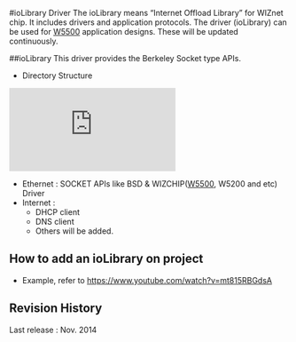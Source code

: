 #ioLibrary Driver
The ioLibrary means “Internet Offload Library” for WIZnet chip. It includes drivers and application protocols. 
The driver (ioLibrary) can be used for [W5500](http://wizwiki.net/wiki/doku.php?id=products:w5500:start) application designs. These will be updated continuously.

##ioLibrary
This driver provides the Berkeley Socket type APIs.
- Directory Structure
<!-- ioLibrary pic -->
![ioLibrary](http://wizwiki.net/wiki/lib/exe/fetch.php?media=products:w5500:iolibrary_bsd.jpg "ioLibrary")

- Ethernet : SOCKET APIs like BSD & WIZCHIP([W5500](http://wizwiki.net/wiki/doku.php?id=products:w5500:start), W5200 and etc) Driver
- Internet :
  - DHCP client
  - DNS client
  - Others will be added.

## How to add an ioLibrary on project
  - Example, refer to https://www.youtube.com/watch?v=mt815RBGdsA

## Revision History
Last release : Nov. 2014
